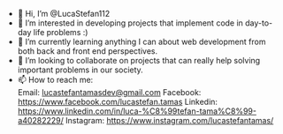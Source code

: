- 👋 Hi, I’m @LucaStefan112
- 👀 I’m interested in developing projects that implement code in day-to-day life problems :)
- 🌱 I’m currently learning anything I can about web development from both back and front end perspectives.
- 💞️ I’m looking to collaborate on projects that can really help solving important problems in our society.
- 📫 How to reach me: <br>
  Email: lucastefantamasdev@gmail.com
  Facebook: https://www.facebook.com/lucastefan.tamas
  Linkedin: https://www.linkedin.com/in/luca-%C8%99tefan-tama%C8%99-a40282229/
  Instagram: https://www.instagram.com/lucastefantamas/

<!---
LucaStefan112/LucaStefan112 is a ✨ special ✨ repository because its `README.md` (this file) appears on your GitHub profile.
You can click the Preview link to take a look at your changes.
--->
